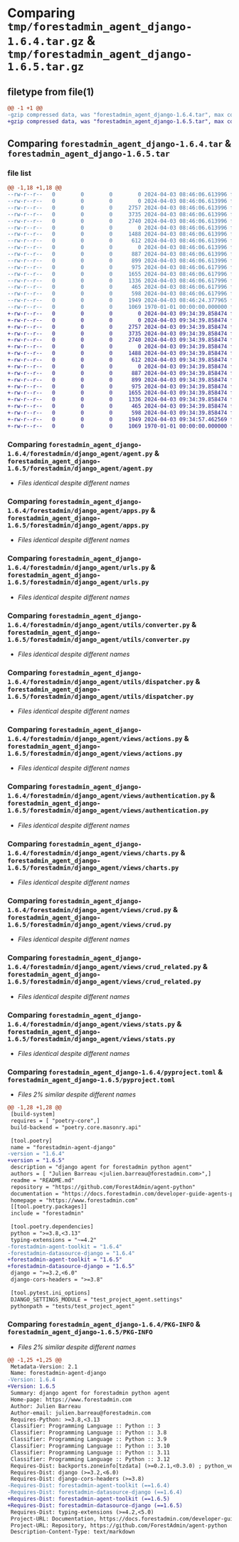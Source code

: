 # Comparing `tmp/forestadmin_agent_django-1.6.4.tar.gz` & `tmp/forestadmin_agent_django-1.6.5.tar.gz`

## filetype from file(1)

```diff
@@ -1 +1 @@
-gzip compressed data, was "forestadmin_agent_django-1.6.4.tar", max compression
+gzip compressed data, was "forestadmin_agent_django-1.6.5.tar", max compression
```

## Comparing `forestadmin_agent_django-1.6.4.tar` & `forestadmin_agent_django-1.6.5.tar`

### file list

```diff
@@ -1,18 +1,18 @@
--rw-r--r--   0        0        0        0 2024-04-03 08:46:06.613996 forestadmin_agent_django-1.6.4/README.md
--rw-r--r--   0        0        0        0 2024-04-03 08:46:06.613996 forestadmin_agent_django-1.6.4/forestadmin/django_agent/__init__.py
--rw-r--r--   0        0        0     2757 2024-04-03 08:46:06.613996 forestadmin_agent_django-1.6.4/forestadmin/django_agent/agent.py
--rw-r--r--   0        0        0     3735 2024-04-03 08:46:06.613996 forestadmin_agent_django-1.6.4/forestadmin/django_agent/apps.py
--rw-r--r--   0        0        0     2740 2024-04-03 08:46:06.613996 forestadmin_agent_django-1.6.4/forestadmin/django_agent/urls.py
--rw-r--r--   0        0        0        0 2024-04-03 08:46:06.613996 forestadmin_agent_django-1.6.4/forestadmin/django_agent/utils/__init__.py
--rw-r--r--   0        0        0     1488 2024-04-03 08:46:06.613996 forestadmin_agent_django-1.6.4/forestadmin/django_agent/utils/converter.py
--rw-r--r--   0        0        0      612 2024-04-03 08:46:06.613996 forestadmin_agent_django-1.6.4/forestadmin/django_agent/utils/dispatcher.py
--rw-r--r--   0        0        0        0 2024-04-03 08:46:06.613996 forestadmin_agent_django-1.6.4/forestadmin/django_agent/views/__init__.py
--rw-r--r--   0        0        0      887 2024-04-03 08:46:06.613996 forestadmin_agent_django-1.6.4/forestadmin/django_agent/views/actions.py
--rw-r--r--   0        0        0      899 2024-04-03 08:46:06.613996 forestadmin_agent_django-1.6.4/forestadmin/django_agent/views/authentication.py
--rw-r--r--   0        0        0      975 2024-04-03 08:46:06.617996 forestadmin_agent_django-1.6.4/forestadmin/django_agent/views/charts.py
--rw-r--r--   0        0        0     1655 2024-04-03 08:46:06.617996 forestadmin_agent_django-1.6.4/forestadmin/django_agent/views/crud.py
--rw-r--r--   0        0        0     1336 2024-04-03 08:46:06.617996 forestadmin_agent_django-1.6.4/forestadmin/django_agent/views/crud_related.py
--rw-r--r--   0        0        0      465 2024-04-03 08:46:06.617996 forestadmin_agent_django-1.6.4/forestadmin/django_agent/views/index.py
--rw-r--r--   0        0        0      598 2024-04-03 08:46:06.617996 forestadmin_agent_django-1.6.4/forestadmin/django_agent/views/stats.py
--rw-r--r--   0        0        0     1949 2024-04-03 08:46:24.377965 forestadmin_agent_django-1.6.4/pyproject.toml
--rw-r--r--   0        0        0     1069 1970-01-01 00:00:00.000000 forestadmin_agent_django-1.6.4/PKG-INFO
+-rw-r--r--   0        0        0        0 2024-04-03 09:34:39.858474 forestadmin_agent_django-1.6.5/README.md
+-rw-r--r--   0        0        0        0 2024-04-03 09:34:39.858474 forestadmin_agent_django-1.6.5/forestadmin/django_agent/__init__.py
+-rw-r--r--   0        0        0     2757 2024-04-03 09:34:39.858474 forestadmin_agent_django-1.6.5/forestadmin/django_agent/agent.py
+-rw-r--r--   0        0        0     3735 2024-04-03 09:34:39.858474 forestadmin_agent_django-1.6.5/forestadmin/django_agent/apps.py
+-rw-r--r--   0        0        0     2740 2024-04-03 09:34:39.858474 forestadmin_agent_django-1.6.5/forestadmin/django_agent/urls.py
+-rw-r--r--   0        0        0        0 2024-04-03 09:34:39.858474 forestadmin_agent_django-1.6.5/forestadmin/django_agent/utils/__init__.py
+-rw-r--r--   0        0        0     1488 2024-04-03 09:34:39.858474 forestadmin_agent_django-1.6.5/forestadmin/django_agent/utils/converter.py
+-rw-r--r--   0        0        0      612 2024-04-03 09:34:39.858474 forestadmin_agent_django-1.6.5/forestadmin/django_agent/utils/dispatcher.py
+-rw-r--r--   0        0        0        0 2024-04-03 09:34:39.858474 forestadmin_agent_django-1.6.5/forestadmin/django_agent/views/__init__.py
+-rw-r--r--   0        0        0      887 2024-04-03 09:34:39.858474 forestadmin_agent_django-1.6.5/forestadmin/django_agent/views/actions.py
+-rw-r--r--   0        0        0      899 2024-04-03 09:34:39.858474 forestadmin_agent_django-1.6.5/forestadmin/django_agent/views/authentication.py
+-rw-r--r--   0        0        0      975 2024-04-03 09:34:39.858474 forestadmin_agent_django-1.6.5/forestadmin/django_agent/views/charts.py
+-rw-r--r--   0        0        0     1655 2024-04-03 09:34:39.858474 forestadmin_agent_django-1.6.5/forestadmin/django_agent/views/crud.py
+-rw-r--r--   0        0        0     1336 2024-04-03 09:34:39.858474 forestadmin_agent_django-1.6.5/forestadmin/django_agent/views/crud_related.py
+-rw-r--r--   0        0        0      465 2024-04-03 09:34:39.858474 forestadmin_agent_django-1.6.5/forestadmin/django_agent/views/index.py
+-rw-r--r--   0        0        0      598 2024-04-03 09:34:39.858474 forestadmin_agent_django-1.6.5/forestadmin/django_agent/views/stats.py
+-rw-r--r--   0        0        0     1949 2024-04-03 09:34:57.462569 forestadmin_agent_django-1.6.5/pyproject.toml
+-rw-r--r--   0        0        0     1069 1970-01-01 00:00:00.000000 forestadmin_agent_django-1.6.5/PKG-INFO
```

### Comparing `forestadmin_agent_django-1.6.4/forestadmin/django_agent/agent.py` & `forestadmin_agent_django-1.6.5/forestadmin/django_agent/agent.py`

 * *Files identical despite different names*

### Comparing `forestadmin_agent_django-1.6.4/forestadmin/django_agent/apps.py` & `forestadmin_agent_django-1.6.5/forestadmin/django_agent/apps.py`

 * *Files identical despite different names*

### Comparing `forestadmin_agent_django-1.6.4/forestadmin/django_agent/urls.py` & `forestadmin_agent_django-1.6.5/forestadmin/django_agent/urls.py`

 * *Files identical despite different names*

### Comparing `forestadmin_agent_django-1.6.4/forestadmin/django_agent/utils/converter.py` & `forestadmin_agent_django-1.6.5/forestadmin/django_agent/utils/converter.py`

 * *Files identical despite different names*

### Comparing `forestadmin_agent_django-1.6.4/forestadmin/django_agent/utils/dispatcher.py` & `forestadmin_agent_django-1.6.5/forestadmin/django_agent/utils/dispatcher.py`

 * *Files identical despite different names*

### Comparing `forestadmin_agent_django-1.6.4/forestadmin/django_agent/views/actions.py` & `forestadmin_agent_django-1.6.5/forestadmin/django_agent/views/actions.py`

 * *Files identical despite different names*

### Comparing `forestadmin_agent_django-1.6.4/forestadmin/django_agent/views/authentication.py` & `forestadmin_agent_django-1.6.5/forestadmin/django_agent/views/authentication.py`

 * *Files identical despite different names*

### Comparing `forestadmin_agent_django-1.6.4/forestadmin/django_agent/views/charts.py` & `forestadmin_agent_django-1.6.5/forestadmin/django_agent/views/charts.py`

 * *Files identical despite different names*

### Comparing `forestadmin_agent_django-1.6.4/forestadmin/django_agent/views/crud.py` & `forestadmin_agent_django-1.6.5/forestadmin/django_agent/views/crud.py`

 * *Files identical despite different names*

### Comparing `forestadmin_agent_django-1.6.4/forestadmin/django_agent/views/crud_related.py` & `forestadmin_agent_django-1.6.5/forestadmin/django_agent/views/crud_related.py`

 * *Files identical despite different names*

### Comparing `forestadmin_agent_django-1.6.4/forestadmin/django_agent/views/stats.py` & `forestadmin_agent_django-1.6.5/forestadmin/django_agent/views/stats.py`

 * *Files identical despite different names*

### Comparing `forestadmin_agent_django-1.6.4/pyproject.toml` & `forestadmin_agent_django-1.6.5/pyproject.toml`

 * *Files 2% similar despite different names*

```diff
@@ -1,28 +1,28 @@
 [build-system]
 requires = [ "poetry-core",]
 build-backend = "poetry.core.masonry.api"
 
 [tool.poetry]
 name = "forestadmin-agent-django"
-version = "1.6.4"
+version = "1.6.5"
 description = "django agent for forestadmin python agent"
 authors = [ "Julien Barreau <julien.barreau@forestadmin.com>",]
 readme = "README.md"
 repository = "https://github.com/ForestAdmin/agent-python"
 documentation = "https://docs.forestadmin.com/developer-guide-agents-python/"
 homepage = "https://www.forestadmin.com"
 [[tool.poetry.packages]]
 include = "forestadmin"
 
 [tool.poetry.dependencies]
 python = ">=3.8,<3.13"
 typing-extensions = "~=4.2"
-forestadmin-agent-toolkit = "1.6.4"
-forestadmin-datasource-django = "1.6.4"
+forestadmin-agent-toolkit = "1.6.5"
+forestadmin-datasource-django = "1.6.5"
 django = ">=3.2,<6.0"
 django-cors-headers = ">=3.8"
 
 [tool.pytest.ini_options]
 DJANGO_SETTINGS_MODULE = "test_project_agent.settings"
 pythonpath = "tests/test_project_agent"
```

### Comparing `forestadmin_agent_django-1.6.4/PKG-INFO` & `forestadmin_agent_django-1.6.5/PKG-INFO`

 * *Files 2% similar despite different names*

```diff
@@ -1,25 +1,25 @@
 Metadata-Version: 2.1
 Name: forestadmin-agent-django
-Version: 1.6.4
+Version: 1.6.5
 Summary: django agent for forestadmin python agent
 Home-page: https://www.forestadmin.com
 Author: Julien Barreau
 Author-email: julien.barreau@forestadmin.com
 Requires-Python: >=3.8,<3.13
 Classifier: Programming Language :: Python :: 3
 Classifier: Programming Language :: Python :: 3.8
 Classifier: Programming Language :: Python :: 3.9
 Classifier: Programming Language :: Python :: 3.10
 Classifier: Programming Language :: Python :: 3.11
 Classifier: Programming Language :: Python :: 3.12
 Requires-Dist: backports.zoneinfo[tzdata] (>=0.2.1,<0.3.0) ; python_version < "3.9"
 Requires-Dist: django (>=3.2,<6.0)
 Requires-Dist: django-cors-headers (>=3.8)
-Requires-Dist: forestadmin-agent-toolkit (==1.6.4)
-Requires-Dist: forestadmin-datasource-django (==1.6.4)
+Requires-Dist: forestadmin-agent-toolkit (==1.6.5)
+Requires-Dist: forestadmin-datasource-django (==1.6.5)
 Requires-Dist: typing-extensions (>=4.2,<5.0)
 Project-URL: Documentation, https://docs.forestadmin.com/developer-guide-agents-python/
 Project-URL: Repository, https://github.com/ForestAdmin/agent-python
 Description-Content-Type: text/markdown
```


